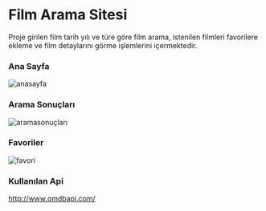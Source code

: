 # Film Arama Sitesi

Proje girilen film tarih yılı ve türe göre film arama, istenilen filmleri favorilere ekleme ve film detaylarını görme işlemlerini içermektedir. 

### Ana Sayfa

![anasayfa](https://user-images.githubusercontent.com/56710444/101485707-92f96080-396c-11eb-86a0-48fed3e7c585.png)

### Arama Sonuçları

![aramasonuçları](https://user-images.githubusercontent.com/56710444/101485765-b2908900-396c-11eb-868b-6a5cb86de1da.png)

### Favoriler

![favori](https://user-images.githubusercontent.com/56710444/101485804-c50ac280-396c-11eb-9e64-dd959b220ac3.png)


### Kullanılan Api

http://www.omdbapi.com/

